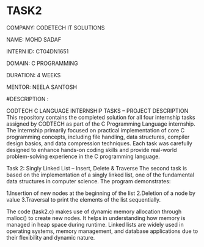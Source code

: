 # TASK2
COMPANY: CODETECH IT SOLUTIONS

NAME: MOHD SADAF

INTERN ID: CT04DN1651

DOMAIN: C PROGRAMMING

DURATION: 4 WEEKS

MENTOR: NEELA SANTOSH

#DESCRIPTION : 

CODTECH C LANGUAGE INTERNSHIP TASKS – PROJECT DESCRIPTION This repository contains the completed solution for all four internship tasks assigned by CODTECH as part of the C Programming Language internship. The internship primarily focused on practical implementation of core C programming concepts, including file handling, data structures, compiler design basics, and data compression techniques. Each task was carefully designed to enhance hands-on coding skills and provide real-world problem-solving experience in the C programming language.

Task 2: Singly Linked List – Insert, Delete & Traverse The second task is based on the implementation of a singly linked list, one of the fundamental data structures in computer science. The program demonstrates:

1.Insertion of new nodes at the beginning of the list 
2.Deletion of a node by value 
3.Traversal to print the elements of the list sequentially.

The code (task2.c) makes use of dynamic memory allocation through malloc() to create new nodes. It helps in understanding how memory is managed in heap space during runtime. Linked lists are widely used in operating systems, memory management, and database applications due to their flexibility and dynamic nature.
